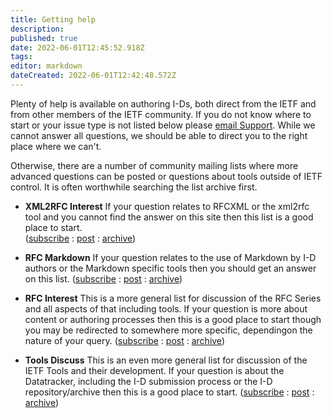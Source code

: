 ```yaml
---
title: Getting help
description: 
published: true
date: 2022-06-01T12:45:52.918Z
tags: 
editor: markdown
dateCreated: 2022-06-01T12:42:48.572Z
---
```


Plenty of help is available on authoring I-Ds, both direct from the IETF and from other members of the IETF community. If you do not know where to start or your issue type is not listed below please [email Support](mailto:support@ietf.org).  While we cannot answer all questions, we should be able to direct you to the right place where we can't.

Otherwise, there are a number of community mailing lists where more advanced questions can be posted or questions about tools outside of IETF control.  It is often worthwhile searching the list archive first.

* **XML2RFC Interest**
If your question relates to RFCXML or the xml2rfc tool and you cannot find the answer on this site then this list is a good place to start.  
([subscribe](https://www.ietf.org/mailman/listinfo/xml2rfc) : [post](mailto:xml2rfc@ietf.org) : [archive](https://mailarchive.ietf.org/arch/browse/xml2rfc/))

* **RFC Markdown**
If your question relates to the use of Markdown by I-D authors or the Markdown specific tools then you should get an answer on this list.
([subscribe](https://www.ietf.org/mailman/listinfo/rfc-markdown) : [post](mailto:rfc-markdown@ietf.org) : [archive](https://mailarchive.ietf.org/arch/browse/rfc-markdown/))


* **RFC Interest**
This is a more general list for discussion of the RFC Series and all aspects of that including tools.  If your question is more about content or authoring processes then this is a good place to start though you may be redirected to somewhere more specific, dependingon the nature of your query.
([subscribe](https://www.ietf.org/mailman/listinfo/rfc-interest) : [post](mailto:rfc-interest@rfc-editor.org) : [archive](https://mailarchive.ietf.org/arch/browse/rfc-interest/))

* **Tools Discuss**
This is an even more general list for discussion of the IETF Tools and their development.  If your question is about the Datatracker, including the I-D submission process or the I-D repository/archive then this is a good place to start.
([subscribe](https://www.ietf.org/mailman/listinfo/tools-discuss) : [post](mailto:tools-discuss@ietf.org) : [archive](https://mailarchive.ietf.org/arch/browse/tools-discuss/))
